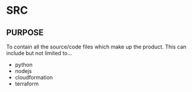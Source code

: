 # SRC

## PURPOSE

To contain all the source/code files which make up the product. This can include
but not limited to...
* python
* nodejs
* cloudformation
* terraform



